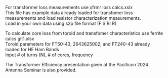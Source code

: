 For transformer loss measurements use xfrmr loss calcs.xslx     
    This file has example data already loaded for transfomer loss measurements and load resistor characterization measurements.  
    Load in your own data using s2p file format (F S RI R) 

    
To calculate core loss from toroid and transfomer characteristics use ferrite calcs git1.xlsx    
  Toroid parameters for FT50-43, 2643625002, and FT240-43 already loaded for HF Ham Bands                            
  Input # of turns (N), # of cores, frequency

  The Transformer Efficiency presentation given at the Pacificon 2024 Antenna Seminar is also provided.
